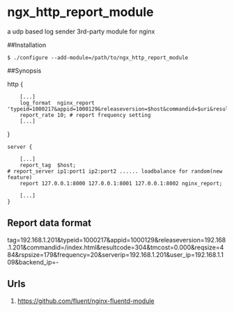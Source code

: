 ngx_http_report_module
======================

a udp based log sender 3rd-party module for nginx 

##Installation

    $ ./configure --add-module=/path/to/ngx_http_report_module 

##Synopsis

   http  {
        
        [...]
        log_format  nginx_report 'typeid=1000217&appid=1000129&releaseversion=$host&commandid=$uri&resultcode=$status&tmcost=$request_time&reqsize=$request_length&rspsize=$bytes_sent&frequency=10&serverip=$server_addr&user_ip=$remote_addr&backend_ip=$upstream_addr';
        report_rate 10; # report frequency setting
        [...]
        
   }

    server {
    
        [...]
        report_tag  $host;
	# report_server ip1:port1 ip2:port2 ...... loadbalance for random(new feature)
        report 127.0.0.1:8000 127.0.0.1:8001 127.0.0.1:8002 nginx_report;  
        
        [...]
    }


## Report data format

   tag=192.168.1.201&typeid=1000217&appid=1000129&releaseversion=192.168.1.201&commandid=/index.html&resultcode=304&tmcost=0.000&reqsize=484&rspsize=179&frequency=20&serverip=192.168.1.201&user_ip=192.168.1.109&backend_ip=-
   
## Urls
1. https://github.com/fluent/nginx-fluentd-module
